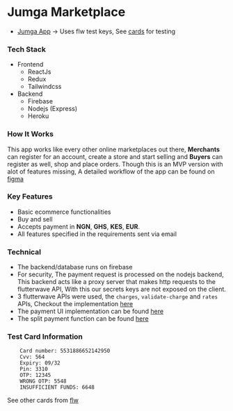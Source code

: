 # Jumga Marketplace

- [Jumga App](https://jumga.xyz) -> Uses flw test keys, See [cards](https://github.com/Iamstanlee/jumga-marketplace#test-card-information) for testing

### Tech Stack

- Frontend
  - ReactJs
  - Redux
  - Tailwindcss
- Backend
  - Firebase
  - Nodejs (Express)
  - Heroku

### How It Works

This app works like every other online marketplaces out there,
**Merchants** can register for an account, create a store and start selling and **Buyers** can
register as well, shop and place orders. Though this is an MVP version with alot of features missing, A detailed workflow of the app can be found on [figma](https://www.figma.com/file/6iGYkgIDuOTrT9F9Za8zkd/Jumga?node-id=0%3A1)

### Key Features

- Basic ecommerce functionalities
- Buy and sell
- Accepts payment in **NGN**, **GHS**, **KES**, **EUR**.
- All features specified in the requirements sent via email

### Technical

- The backend/database runs on firebase
- For security, The payment request is processed on the nodejs backend, This backend acts like a
  proxy server that makes http requests to the flutterwave API, With this our secrets keys are not exposed on the client.
- 3 flutterwave APIs were used, the `charges`, `validate-charge` and `rates` APIs, Checkout the implementation [here](server/flw.js)
- The payment UI implementation can be found [here](src/components/payment/card-payment.js)
- The split payment function can be found [here](src/helpers/utils.js#L92)

### Test Card Information

```
    Card number: 5531886652142950
    Cvv: 564
    Expiry: 09/32
    Pin: 3310
    OTP: 12345
    WRONG OTP: 5548
    INSUFFICIENT FUNDS: 6648
```

See other cards from [flw](https://developer.flutterwave.com/docs/test-cards)

<!--
 Card validation
 https://www.w3resource.com/javascript/form/credit-card-validation.php
 -->
